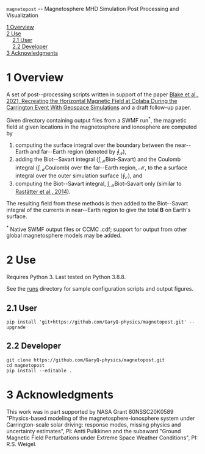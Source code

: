 `magnetopost` -- Magnetosphere MHD Simulation Post Processing and Visualization<!--- TOC ---> [1 Overview](#1-overview)<br/> [2 Use](#2-use)<br/>&nbsp;&nbsp;&nbsp; [2.1 User](#21-user)<br/>&nbsp;&nbsp;&nbsp; [2.2 Developer](#22-developer)<br/> [3 Acknowledgments](#3-acknowledgments)<br/><!--- /TOC ---># 1 OverviewA set of post--processing scripts written in support of the paper [Blake et al., 2021, Recreating the Horizontal Magnetic Field at Colaba During the Carrington Event With Geospace Simulations](https://doi.org/10.1029/2020SW002585) and a draft follow-up paper.Given directory containing output files from a SWMF run<sup>\*</sup>, the magnetic field at given locations in the magnetosphere and ionosphere are computed by1. computing the surface integral over the boundary between the near--Earth and far--Earth region (denoted by $\oint_{\mathcal{I}}$),2. adding the Biot--Savart integral ($\int_{\mathcal{M}}\text{Biot--Savart}$) and the Coulomb integral ($\int_{\mathcal{M}}\text{Coulomb}$) over the far--Earth region, $\mathcal{M}$, to the a surface integral over the outer simulation surface ($\oint_{\mathcal{O}}$), and3. computing the Biot--Savart integral, $\int_{\mathcal{M}}\text{Biot--Savart}$ only (similar to [Rastätter et al., 2014](https://doi.org/10.1002/2014SW001083)).The resulting field from these methods is then added to the Biot--Savart integral of the currents in near--Earth region to give the total $\mathbf{B}$ on Earth's surface.<sup>\*</sup> Native SWMF output files or CCMC .cdf; support for output from other global magnetosphere models may be added.# 2 UseRequires Python 3. Last tested on Python 3.8.8.See the [runs](https://github.com/GaryQ-physics/magnetopost/tree/main/runs) directory for sample configuration scripts and output figures.## 2.1 User```pip install 'git+https://github.com/GaryQ-physics/magnetopost.git' --upgrade```## 2.2 Developer```git clone https://github.com/GaryQ-physics/magnetopost.gitcd magnetopostpip install --editable .```# 3 AcknowledgmentsThis work was in part supported by NASA Grant 80NSSC20K0589 "Physics-based modeling of the magnetosphere-ionosphere system under Carrington-scale solar driving: response modes, missing physics and uncertainty estimates", PI: Antti Pulkkinen and the subaward "Ground Magnetic Field Perturbations under Extreme Space Weather Conditions", PI: R.S. Weigel.